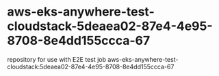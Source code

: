 # aws-eks-anywhere-test-cloudstack-5deaea02-87e4-4e95-8708-8e4dd155ccca-67
repository for use with E2E test job aws-eks-anywhere-test-cloudstack:5deaea02-87e4-4e95-8708-8e4dd155ccca-67
